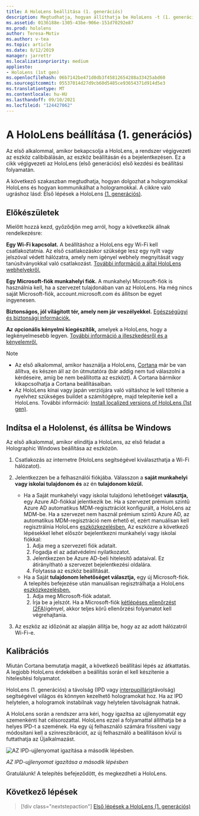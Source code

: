 ```yaml
---
title: A HoloLens beállítása (1. generációs)
description: Megtudhatja, hogyan állíthatja be HoloLens -t (1. generációs) első alkalommal egy Microsoft- (MSA-Wi-Fi) vagy Azure Active Directory-fiókkal (AAD) egy hálózaton keresztül.
ms.assetid: 0136188e-1305-43be-906e-151d70292e87
ms.prod: hololens
author: Teresa-Motiv
ms.author: v-tea
ms.topic: article
ms.date: 8/12/2019
manager: jarrettr
ms.localizationpriority: medium
appliesto:
- HoloLens (1st gen)
ms.openlocfilehash: 06b7142be471d0db3f45812654288a33425abd60
ms.sourcegitcommit: 05537014d27d9cb60d5485ce93654371d914d5e3
ms.translationtype: MT
ms.contentlocale: hu-HU
ms.lasthandoff: 09/10/2021
ms.locfileid: "124427062"
---
```

# <a name="set-up-your-hololens-1st-gen"></a>A HoloLens beállítása (1. generációs)

Az első alkalommal, amikor bekapcsolja a HoloLens, a rendszer végigvezeti az eszköz calibibálásán, az eszköz beállításán és a bejelentkezésen.  Ez a cikk végigvezeti az HoloLens (első generációs) első kezdési és beállítási folyamatán.

A következő szakaszban megtudhatja, hogyan dolgozhat a hologramokkal HoloLens és hogyan kommunikálhat a hologramokkal. A cikkre való ugráshoz lásd: Első lépések a HoloLens [(1. generációs)](hololens1-basic-usage.md).

## <a name="before-you-start"></a>Előkészületek

Mielőtt hozzá kezd, győződjön meg arról, hogy a következők állnak rendelkezésre:

**Egy Wi-Fi kapcsolat.** A beállításhoz a HoloLens egy Wi-Fi kell csatlakoztatnia. Az első csatlakozáskor szüksége lesz egy nyílt vagy jelszóval védett hálózatra, amely nem igényel webhely megnyitását vagy tanúsítványokkal való csatlakozást. [További információ a által HoloLens webhelyekről.](hololens-offline.md)

**Egy Microsoft-fiók munkahelyi fiók.** A munkahelyi Microsoft-fiók is használnia kell, ha a szervezet tulajdonában van az HoloLens. Ha még nincs saját Microsoft-fiók, account.microsoft.com és [](https://account.microsoft.com) állítson be egyet ingyenesen.

**Biztonságos, jól világított tér, amely nem jár veszélyekkel.** [Egészségügyi és biztonsági információk.](https://go.microsoft.com/fwlink/p/?LinkId=746661)

**Az opcionális kényelmi kiegészítők,** amelyek a HoloLens, hogy a legkényelmesebb legyen. [További információ a illeszkedésről és a kényelemről.](https://support.microsoft.com/help/12632/hololens-fit-your-hololens)

> [!NOTE]
>  
> - Az első alkalommal, amikor használja a HoloLens, [Cortana](hololens-cortana.md) már be van állítva, és készen áll az ön útmutatóra (bár addig nem tud válaszolni a kérdéseire, amíg be nem beállította az eszközt). A Cortana bármikor kikapcsolhatja a Cortana beállításaiban.
> - Az HoloLens kínai vagy japán verziójára való váltáshoz le kell töltenie a nyelvhez szükséges buildet a számítógépre, majd telepítenie kell a HoloLens. További információ: [Install localized versions of HoloLens (1st gen)](hololens1-install-localized.md).

## <a name="start-your-hololens-and-set-up-windows"></a>Indítsa el a Hololenst, és állítsa be Windows

Az első alkalommal, amikor elindítja a HoloLens, az első feladat a Holographic Windows beállítása az eszközön.

1. Csatlakozás az internetre (HoloLens segítségével kiválaszthatja a Wi-Fi hálózatot).

1. Jelentkezzen be a felhasználói fiókjába. Válasszon a **saját munkahelyi vagy iskolai tulajdonom és** az én **tulajdonom közül.**
    - Ha a Saját munkahelyi vagy iskolai tulajdonú lehetőséget **választja,** egy Azure AD-fiókkal jelentkezik be. Ha a szervezet prémium szintű Azure AD automatikus MDM-regisztrációt konfigurált, a HoloLens az MDM-be. Ha a szervezet nem használ prémium szintű Azure AD, az automatikus MDM-regisztráció nem érhető el, ezért manuálisan kell regisztrálnia HoloLens [eszközkezelésben.](hololens-enroll-mdm.md#different-ways-to-enroll) Az eszközre a következő lépésekkel lehet először bejelentkezni munkahelyi vagy iskolai fiókkal:
        1. Adja meg a szervezeti fiók adatait.
        1. Fogadja el az adatvédelmi nyilatkozatot.
        1. Jelentkezzen be Azure AD-beli hitelesítő adataival. Ez átirányítható a szervezet bejelentkezési oldalára.
        1. Folytassa az eszköz beállítását.
    - Ha a Saját **tulajdonom lehetőséget választja,** egy új Microsoft-fiók. A telepítés befejezése után manuálisan regisztrálhatja a HoloLens [eszközkezelésben.](hololens-enroll-mdm.md#different-ways-to-enroll)
        1. Adja meg Microsoft-fiók adatait.
        1. Írja be a jelszót. Ha a Microsoft-fiók [kétlépéses ellenőrzést (2FA)](https://blogs.technet.microsoft.com/microsoft_blog/2013/04/17/microsoft-account-gets-more-secure/)igényel, akkor teljes körű ellenőrzési folyamatot kell végrehajtania.

1. Az eszköz az időzónát az alapján állítja be, hogy az az adott hálózatról Wi-Fi-e.

## <a name="calibration"></a>Kalibrációs

Miután Cortana bemutatja magát, a következő beállítási lépés az átkattatás. A legjobb HoloLens érdekében a beállítás során el kell készítenie a hitelesítési folyamatot.

HoloLens (1. generációs) a távolság (IPD vagy [interpupilláris](https://en.wikipedia.org/wiki/Interpupillary_distance)távolság) segítségével világos és könnyen kezelhető hologramokat hoz. Ha az IPD helytelen, a hologramok instabilnak vagy helytelen távolságnak hatnak.

A HoloLens során a rendszer arra kéri, hogy igazítsa az ujjlenyomatát egy szemenkénti hat célsorozattal. HoloLens ezzel a folyamattal állíthatja be a helyes IPD-t a szemének. Ha egy új felhasználó számára frissíteni vagy módosítani kell a színreszibrációt, az új felhasználó a beállításon kívül is futtathatja az Újalkalmazást.

![AZ IPD-ujjlenyomat igazítása a második lépésben.](./images/ipd-finger-alignment-300px.jpg)

*AZ IPD-ujjlenyomat igazítása a második lépésben*

Gratulálunk! A telepítés befejeződött, és megkezdheti a HoloLens.

## <a name="next-steps"></a>Következő lépések

> [!div class="nextstepaction"]
> [Első lépések a HoloLens (1. generációs)](hololens1-basic-usage.md)
